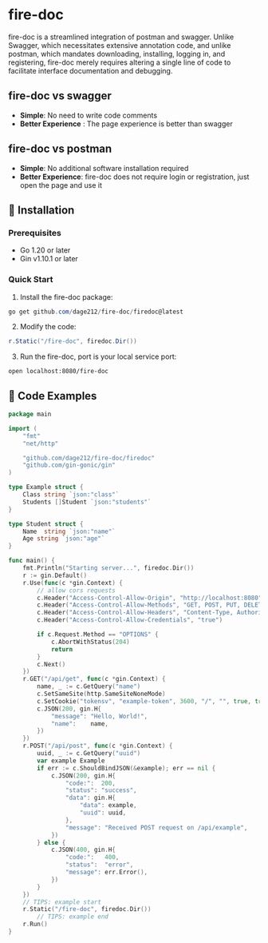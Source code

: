 # fire-doc

fire-doc is a streamlined integration of postman and swagger. Unlike Swagger, which necessitates extensive annotation code, and unlike postman, which mandates downloading, installing, logging in, and registering, fire-doc merely requires altering a single line of code to facilitate interface documentation and debugging.

## fire-doc vs swagger
 
- **Simple**: No need to write code comments
- **Better Experience** : The page experience is better than swagger

## fire-doc vs postman
- **Simple**: No additional software installation required
- **Better Experience**: fire-doc does not require login or registration, just open the page and use it

## 🚀 Installation

### Prerequisites

- Go 1.20 or later
- Gin v1.10.1 or later

### Quick Start

1. Install the fire-doc package:
```powershell
go get github.com/dage212/fire-doc/firedoc@latest
```

2. Modify the code:
```powershell
r.Static("/fire-doc", firedoc.Dir())
```
3. Run the fire-doc, port is your local service port:
```
open localhost:8080/fire-doc
```   



## 🎯 Code Examples


```go
package main

import (
	"fmt"
	"net/http"

	"github.com/dage212/fire-doc/firedoc"
	"github.com/gin-gonic/gin"
)

type Example struct {
	Class string `json:"class"`
	Students []Student `json:"students"`
}

type Student struct {
	Name  string `json:"name"`
	Age string `json:"age"`
}

func main() {
	fmt.Println("Starting server...", firedoc.Dir())
	r := gin.Default()
	r.Use(func(c *gin.Context) {
		// allow cors requests
		c.Header("Access-Control-Allow-Origin", "http://localhost:8080")
		c.Header("Access-Control-Allow-Methods", "GET, POST, PUT, DELETE, OPTIONS")
		c.Header("Access-Control-Allow-Headers", "Content-Type, Authorization")
		c.Header("Access-Control-Allow-Credentials", "true")

		if c.Request.Method == "OPTIONS" {
			c.AbortWithStatus(204)
			return
		}
		c.Next()
	})
	r.GET("/api/get", func(c *gin.Context) {
		name, _ := c.GetQuery("name")
		c.SetSameSite(http.SameSiteNoneMode)
		c.SetCookie("tokensv", "example-token", 3600, "/", "", true, true)
		c.JSON(200, gin.H{
			"message": "Hello, World!",
			"name":    name,
		})
	})
	r.POST("/api/post", func(c *gin.Context) {
		uuid, _ := c.GetQuery("uuid")
		var example Example
		if err := c.ShouldBindJSON(&example); err == nil {
			c.JSON(200, gin.H{
				"code:":  200,
				"status": "success",
				"data": gin.H{
					"data": example,
					"uuid": uuid,
				},
				"message": "Received POST request on /api/example",
			})
		} else {
			c.JSON(400, gin.H{
				"code:":   400,
				"status":  "error",
				"message": err.Error(),
			})
		}
	})
	// TIPS: example start 
	r.Static("/fire-doc", firedoc.Dir())
        // TIPS: example end 
	r.Run()
}

```